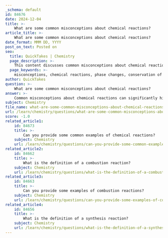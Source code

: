 ```yaml
---
_schema: default
id: 84676
date: 2024-12-04
title: >-
    What are some common misconceptions about chemical reactions?
article_title: >-
    What are some common misconceptions about chemical reactions?
date_format: MMM DD, YYYY
post_on_text: Posted on
seo:
  title: QuickTakes | Chemistry
  page_description: >-
    This content discusses common misconceptions about chemical reactions, including misunderstandings about phase changes, mass conservation, dissolving, molecular structure, and energy requirements, aiming to enhance chemistry education.
  page_keywords: >-
    misconceptions, chemical reactions, phase changes, conservation of mass, dissolving, chemical change, ionic compounds, reaction visibility, energy input, chemistry education
author: QuickTakes
question: >-
    What are some common misconceptions about chemical reactions?
answer: >-
    Common misconceptions about chemical reactions can significantly hinder understanding and learning in chemistry. Here are some prevalent misconceptions:\n\n1. **Phase Changes are Chemical Reactions**: Many students believe that a change of state, such as melting or boiling, constitutes a chemical reaction. However, it is crucial to clarify that chemical reactions involve the formation of new substances with different properties, while phase changes do not alter the chemical composition of the substances involved.\n\n2. **Mass Changes During Reactions**: Another common misconception is that the mass of substances changes during a chemical reaction. In reality, according to the law of conservation of mass, the total mass of reactants equals the total mass of products. This means that matter is neither created nor destroyed in a chemical reaction.\n\n3. **Dissolving is a Chemical Change**: Students often describe dissolving as a chemical change. For example, when a bath bomb dissolves in water, it may seem like a chemical reaction is occurring. However, dissolving is typically a physical change unless new substances are formed, as in the case of the bath bomb producing carbon dioxide.\n\n4. **Chemical Compounds are Individual Molecules**: There is a misconception that compounds like sodium chloride (NaCl) exist as individual molecules. In reality, ionic compounds form a lattice structure, and this misunderstanding can lead to confusion about the nature of chemical bonding and the properties of substances.\n\n5. **Chemical Reactions are Always Visible**: Some students may think that if they cannot see a change, then no chemical reaction has occurred. However, many reactions can happen without visible signs, such as color changes or gas production, which can lead to the false assumption that no reaction took place.\n\n6. **All Reactions Require Energy Input**: It is often assumed that all chemical reactions require an external energy source to occur. However, some reactions are spontaneous and can occur without any external energy input, such as certain combustion reactions.\n\nAddressing these misconceptions is essential for fostering a deeper understanding of chemical reactions and their principles. Educators can use concrete examples and hands-on experiments to help clarify these concepts and correct misunderstandings.
subject: Chemistry
file_name: what-are-some-common-misconceptions-about-chemical-reactions.md
url: /learn/chemistry/questions/what-are-some-common-misconceptions-about-chemical-reactions
score: -1.0
related_article1:
    id: 84673
    title: >-
        Can you provide some common examples of chemical reactions?
    subject: Chemistry
    url: /learn/chemistry/questions/can-you-provide-some-common-examples-of-chemical-reactions
related_article2:
    id: 84662
    title: >-
        What is the definition of a combustion reaction?
    subject: Chemistry
    url: /learn/chemistry/questions/what-is-the-definition-of-a-combustion-reaction
related_article3:
    id: 84663
    title: >-
        Can you provide some examples of combustion reactions?
    subject: Chemistry
    url: /learn/chemistry/questions/can-you-provide-some-examples-of-combustion-reactions
related_article4:
    id: 84656
    title: >-
        What is the definition of a synthesis reaction?
    subject: Chemistry
    url: /learn/chemistry/questions/what-is-the-definition-of-a-synthesis-reaction
---
```


&nbsp;